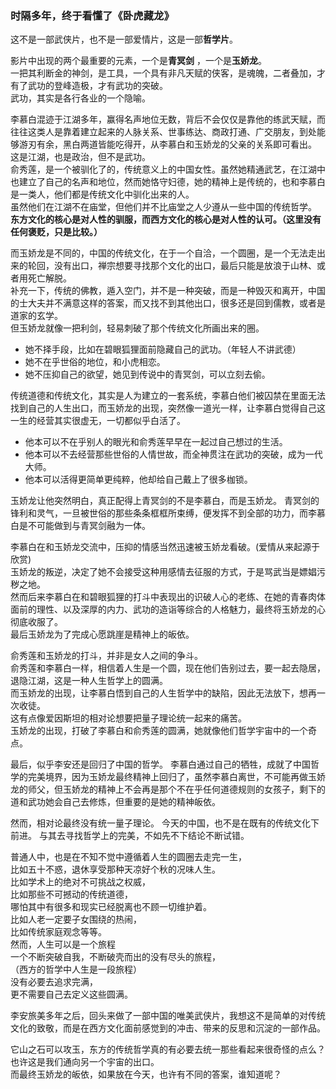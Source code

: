 ### 时隔多年，终于看懂了《卧虎藏龙》
这不是一部武侠片，也不是一部爱情片，这是一部**哲学片**。  

影片中出现的两个最重要的元素，一个是**青冥剑** ，一个是**玉娇龙**。  
一把其利断金的神剑，是工具，一个具有非凡天赋的侠客，是魂魄，二者叠加，才有了武功的登峰造极，才有武功的突破。  
武功，其实是各行各业的一个隐喻。  

李慕白混迹于江湖多年，赢得名声地位无数，背后不会仅仅是靠他的练武天赋，而往往这类人是靠着建立起来的人脉关系、世事练达、商政打通、广交朋友，到处能够游刃有余，黑白两道皆能吃得开，从李慕白和玉娇龙的父亲的关系即可看出。  
这是江湖，也是政治，但不是武功。  
俞秀莲，是一个被驯化了的，传统意义上的中国女性。虽然她精通武艺，在江湖中也建立了自己的名声和地位，然而她恪守妇德，她的精神上是传统的，也和李慕白是一类人，他们都是传统文化中驯化出来的人。  
虽然他们在江湖不在庙堂，但他们并不比庙堂之人少遵从一些中国的传统哲学。  
**东方文化的核心是对人性的驯服，而西方文化的核心是对人性的认可。（这里没有任何褒贬，只是比较。）**  

而玉娇龙是不同的，中国的传统文化，在于一个自洽，一个圆圈，是一个无法走出来的轮回，没有出口，禅宗想要寻找那个文化的出口，最后只能是放浪于山林、或者用死亡解脱。  
补充一下，传统的佛教，遁入空门，并不是一种突破，而是一种毁灭和离开，中国的士大夫并不满意这样的答案，而又找不到其他出口，很多还是回到儒教，或者是道家的玄学。  
但玉娇龙就像一把利剑，轻易刺破了那个传统文化所画出来的圈。  

- 她不择手段，比如在碧眼狐狸面前隐藏自己的武功。（年轻人不讲武德）
- 她不在乎世俗的地位，和小虎相恋。
- 她不压抑自己的欲望，她见到传说中的青冥剑，可以立刻去偷。

传统道德和传统文化，其实是人为建立的一套系统，李慕白他们被囚禁在里面无法找到自己的人生出口，而玉娇龙的出现，突然像一道光一样，让李慕白觉得自己这一生的经营其实很虚无，一切都似乎白活了。  
- 他本可以不在乎别人的眼光和俞秀莲早早在一起过自己想过的生活。  
- 他本可以不去经营那些世俗的人情世故，而全神贯注在武功的突破，成为一代大师。
- 他本可以活得更简单更纯粹，他却给自己戴上了很多枷锁。

玉娇龙让他突然明白，真正配得上青冥剑的不是李慕白，而是玉娇龙。
青冥剑的锋利和灵气，一旦被世俗的那些条条框框所束缚，便发挥不到全部的功力，而李慕白是不可能做到与青冥剑融为一体。

李慕白在和玉娇龙交流中，压抑的情感当然迅速被玉娇龙看破。(爱情从来起源于欣赏)  
玉娇龙的叛逆，决定了她不会接受这种用感情去征服的方式，于是骂武当是嫖娼污秽之地。  
然而后来李慕白在和碧眼狐狸的打斗中表现出的识破人心的老练、在她的青春肉体面前的理性、以及深厚的内力、武功的造诣等综合的人格魅力，最终将玉娇龙的心彻底收服了。  
最后玉娇龙为了完成心愿跳崖是精神上的皈依。  

俞秀莲和玉娇龙的打斗，并非是女人之间的争斗。  
俞秀莲和李慕白一样，相信着人生是一个圆，现在他们告别过去，要一起去隐居，退隐江湖，这是一种人生哲学上的圆满。  
而玉娇龙的出现，让李慕白悟到自己的人生哲学中的缺陷，因此无法放下，想再一次收徒。  
这有点像爱因斯坦的相对论想要把量子理论统一起来的痛苦。  
玉娇龙的出现，打破了李慕白和俞秀莲的圆满，她就像他们哲学宇宙中的一个奇点。  

最后，似乎李安还是回归了中国的哲学。
李慕白通过自己的牺牲，成就了中国哲学的完美境界，因为玉娇龙最终精神上回归了，虽然李慕白离世，不可能再做玉娇龙的师父，但玉娇龙的精神上不会再是那个不在乎任何道德规则的女孩子，剩下的道和武功她会自己去修炼，但重要的是她的精神皈依。

然而，相对论最终没有统一量子理论。
今天的中国，也不是在既有的传统文化下前进。
与其去寻找哲学上的完美，不如先不下结论不断试错。

普通人中，也是在不知不觉中遵循着人生的圆圈去走完一生，  
比如五十不惑，退休享受那种天凉好个秋的况味人生。  
比如学术上的绝对不可挑战之权威，  
比如那些不可撼动的传统道德，  
哪怕其中有很多和现实已经脱离也不顾一切维护着。  
比如人老一定要子女围绕的热闹，  
比如传统家庭观念等等。  
然而，人生可以是一个旅程  
一个不断突破自我，不断破壳而出的没有尽头的旅程，  
（西方的哲学中人生是一段旅程）  
没有必要去追求完满，  
更不需要自己去定义这些圆满。   

李安旅美多年之后，回头来做了一部中国的唯美武侠片，我想这不是简单的对传统文化的致敬，而是在西方文化面前感觉到的冲击、带来的反思和沉淀的一部作品。  

它山之石可以攻玉，东方的传统哲学真的有必要去统一那些看起来很奇怪的点么？  
也许这是我们通向另一个宇宙的出口。   
而最终玉娇龙的皈依，如果放在今天，也许有不同的答案，谁知道呢？  



